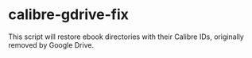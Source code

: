 calibre-gdrive-fix
==================

This script will restore ebook directories with their Calibre IDs, originally removed by Google Drive. 
